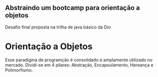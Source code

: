 ## Abstraindo um bootcamp para orientação a objetos

Desafio final proposta na trilha de java básico da Dio

# Orientação a Objetos

Esse paradigma de programção é consolidado e amplamente utilizado no mercado. Dividi-se em 4 pilares: Abstração, Encapsulamento, Hereança e Polimorfismo.
